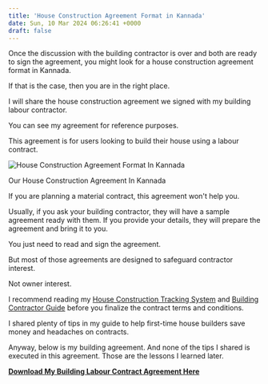 ```yaml
---
title: 'House Construction Agreement Format in Kannada'
date: Sun, 10 Mar 2024 06:26:41 +0000
draft: false
---
```


Once the discussion with the building contractor is over and both are ready to sign the agreement, you might look for a house construction agreement format in Kannada.

If that is the case, then you are in the right place.

I will share the house construction agreement we signed with my building labour contractor.

You can see my agreement for reference purposes.

This agreement is for users looking to build their house using a labour contract.

![House Construction Agreement Format In Kannada](/images/2023/10/house-construction-agreement-format-in-kannada.jpg) 

Our House Construction Agreement In Kannada

If you are planning a material contract, this agreement won't help you.

Usually, if you ask your building contractor, they will have a sample agreement ready with them. If you provide your details, they will prepare the agreement and bring it to you.

You just need to read and sign the agreement. 

But most of those agreements are designed to safeguard contractor interest.

Not owner interest.

I recommend reading my [House Construction Tracking System](https://houseconstructionguide.com/house-construction-tracking-system/) and [Building Contractor Guide](https://houseconstructionguide.com/building-contractor-guide/) before you finalize the contract terms and conditions.

I shared plenty of tips in my guide to help first-time house builders save money and headaches on contracts.

Anyway, below is my building agreement. And none of the tips I shared is executed in this agreement. Those are the lessons I learned later.

**[Download My Building Labour Contract Agreement Here](https://offers.houseconstructionguide.com/free/kannada-building-labour-contract-agreement.html)**